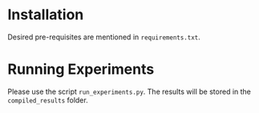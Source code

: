 # Installation
Desired pre-requisites are mentioned in `requirements.txt`.

# Running Experiments
Please use the script `run_experiments.py`. The results will be stored in the `compiled_results` folder.